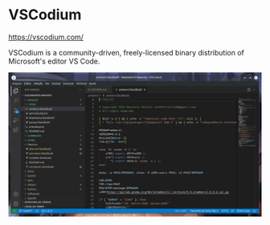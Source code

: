 # VSCodium

https://vscodium.com/

VSCodium is a community-driven, freely-licensed binary distribution of Microsoft's editor VS Code.

![](preview.png)
